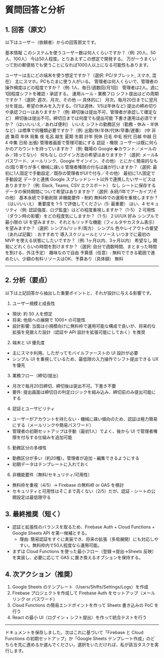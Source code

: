 # 質問回答と分析

## 1. 回答（原文）
以下はユーザー（依頼者）からの回答原文です。

基本情報
このシステムを使うユーザー数は何人くらいですか？（例: 20人、50人、100人）
    今は50人程度。とりあえずこの想定で開発する。
    万が一うまくいって別の郵便局でも使うことになれば1000人以上になる可能性もあります。

ユーザーは主にどの端末を使う想定ですか？（選択: PC/タブレット, スマホ, 混在）
    主にスマホ。PCもたまに使う人がいる。
管理者は何人くらいで、管理者の操作頻度はどの程度ですか？（例: 1人、毎日/週数回/月1回）
    管理者は2人。週に1回程度シフトを確認・承認する。
運用ルール・業務フロ
シフト提出はどの周期ですか？（選択: 週次、月次、その他 — 具体的に）
    月次。毎月20日までに翌月分を提出。希望の休みを入力する。(1/1は週休、1/5は年休など)
提出の締め切りや承認フローはありますか？（例: 締切後は提出不可、管理者が承認して確定など）
    締切後は提出不可。締切日までは何度でも提出可能
下書き運用は必須ですか？（はい/いいえ／あれば便利）
    いいえ
シフトの勤務区分（勤務・休み・半休など）は標準で何種類必要ですか？（例: 出勤/休/半休/代休/早番/遅番）
    (中	非	週	集荷	年休	局集	夜	毛呂	越生	夏期	冬期	計年	祝休	日毛	中毛	祝代	日越	中越	日4	中集	日局	出張)
    管理者画面で管理可能にする
認証・権限
ユーザーは既に何らかのアカウントを持っていますか？（例: 職場の Google �カウント／メールのみ／持ってない）
    何もなし
ログイン方法の希望はありますか？（選択: メール&パスワード、メールリンク、Google サインイン、その他）
    とにかく簡易的なもの(取り寄りが多く機械に疎い)
管理者権限の付与は誰が行いますか？（選択: 最初に1人固定で手動設定／既存の管理者がUIで付与／その他）
    最初に1人固定で手動設定
データと連携
Google スプレッドシート以外で連携したいサービスはありますか？（例: Slack, Teams, CSV エクスポート）
    なし
シートに保存するデータの保持期間について希望はありますか？（選択: 永続/1年でアーカイブ/その他）
    基本永続で手動削除
非機能要件・制約
無料枠での運用を重視しますか？（はい/いいえ） 重要度を 1-5 で評価してください（5: 最重要）
    はい、4
セキュリティ（例: 認証強度、ログ監査）はどの程度重視しますか？（1-5）
    2
可用性（ダウン時の影響）をどの程度気にしますか？（1-5）
    2
UI/UX 好み
シンプルで最小限の UI を望みますか、それともリッチな機能（フィルタやカスタム表示）を望みますか？（選択: シンプル/リッチ/両方）
    シンプル
色やレイアウトの要望（あれば記載）:
    おすすめで
導入スケジュールとリソース
いつまでに最初の MVP を使える状態にしたいですか？（例: 1ヶ月以内、3ヶ月以内）
    希望なし
開発にどれくらいの時間を割けますか？（選択: 自分で週数時間、まとまった時間を割ける、外注予定）
    趣味なので自由
予算感（任意）: 無料でできる範囲で進めたい、少額の有料リソースはOK、予算あり（具体額）
    無料


---

## 2. 分析（要点）
以下は上記回答から抽出した重要ポイントと、それが設計に与える影響です。

1) ユーザー規模と成長性
- 現状: 約 50 人を想定
- 将来: 他局への展開で 1000+ の可能性
- 設計影響: 当面は小規模向けに無料枠で運用可能な構成で良いが、将来的な拡張を見据えた設計（認証や API 設計を拡張可能にしておく）を推奨

2) 端末と UI 優先度
- 主にスマホ利用。したがってモバイルファーストの UI 設計が必要
- シンプル UI を重視しているため、最低限の入力操作でシフト提出できる UX を優先

3) 業務フロー（締切/提出）
- 月次で毎月20日締切、締切後は提出不可。下書き不要
- 要件: 提出画面は締切日の判定ロジックを組み込み、締切前のみ提出可能にする

4) 認証とユーザビリティ
- ユーザーがアカウントを持たない・機械に疎い傾向のため、認証は極力簡易にする（メールリンクや簡易パスワード）
- 管理者の初期セットアップは手動（最初1人）でよく、後から UI で管理者権限を付与する仕組みを追加可能

5) 勤務区分の多様性
- 勤務区分が多い（約20種）。管理者が追加・編集できるようにする
- 初期データはテンプレートに入れておく

6) 非機能要件（無料/セキュリティ/可用性）
- 無料枠を重視（4/5）→ Firebase の無料枠 or GAS を検討
- セキュリティと可用性はそこまで高くない（2/5）だが、認証・シートの公開設定は最低限守る

## 3. 最終推奨（短く）
- 認証と拡張性のバランスを取るため、Firebase Auth + Cloud Functions + Google Sheets API を第一候補とする。
  - 理由: 簡易認証をすぐに実装でき、将来の拡張（多局展開）にも対応しやすい。無料枠内で50人程度なら運用可能。
- まずは Cloud Functions を使った最小フロー（登録→提出→Sheets 反映）を実装し、必要に応じて GAS に置き換えるオプションを保持する。

## 4. 次アクション（推奨）
1. Google Sheets のテンプレート（Users/Shifts/Settings/Logs）を作成
2. Firebase プロジェクトを作成して Firebase Auth をセットアップ（メールリンク or パスワード）
3. Cloud Functions の簡易エンドポイントを作って Sheets 書き込みの PoC を行う
4. React の最小 UI（ログイン + シフト提出）を作って統合テストを行う

---

ドキュメントを保存しました。次はこれに基づいて「Firebase と Cloud Functions の初期セットアップ」か「Google Sheets テンプレート作成」のどちらを先に進めるか選んでください。選択をいただければ、私が該当タスクを実行します。